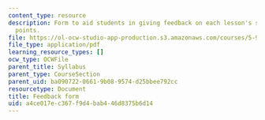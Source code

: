 ```yaml
---
content_type: resource
description: Form to aid students in giving feedback on each lesson's strong and weak
  points.
file: https://ol-ocw-studio-app-production.s3.amazonaws.com/courses/5-95j-teaching-college-level-science-and-engineering-spring-2009/a4ce017ec367f9d4bab446d8375b6d14_MIT5_95js09_res02.pdf
file_type: application/pdf
learning_resource_types: []
ocw_type: OCWFile
parent_title: Syllabus
parent_type: CourseSection
parent_uid: ba090722-0661-9b08-9574-d25bbee792cc
resourcetype: Document
title: Feedback form
uid: a4ce017e-c367-f9d4-bab4-46d8375b6d14
---
```


